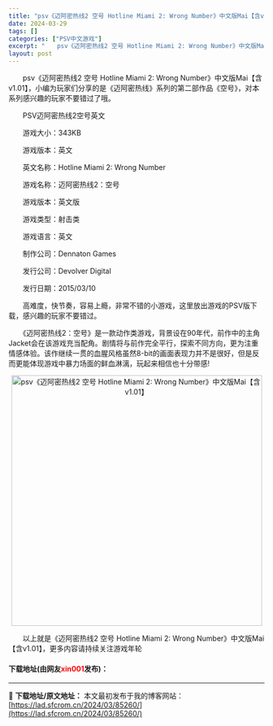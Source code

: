 ```yaml
---
title: "psv《迈阿密热线2 空号 Hotline Miami 2: Wrong Number》中文版Mai【含v1.01】"
date: 2024-03-29
tags: []
categories: ["PSV中文游戏"]
excerpt: "　　psv《迈阿密热线2 空号 Hotline Miami 2: Wrong Number》中文版Mai【含v1.01】，小编为玩家们分享的是《迈阿密热线》系列的第二部作品《空号》，对本系列感兴趣的玩家不要错过了哦。 　　PSV迈阿密热线2空号英文 　　游戏大小：343KB 　　游戏版本：英文 　　&hellip;"
layout: post
---
```


 <p>　　psv《迈阿密热线2 空号 Hotline Miami 2: Wrong Number》中文版Mai【含v1.01】，小编为玩家们分享的是《迈阿密热线》系列的第二部作品《空号》，对本系列感兴趣的玩家不要错过了哦。</p> <p>　　PSV迈阿密热线2空号英文</p> <p>　　游戏大小：343KB</p> <p>　　游戏版本：英文</p> <p>　　英文名称：Hotline Miami 2: Wrong Number</p> <p>　　游戏名称：迈阿密热线2：空号</p> <p>　　游戏版本：英文版</p> <p>　　游戏类型：射击类</p> <p>　　游戏语言：英文</p> <p>　　制作公司：Dennaton Games</p> <p>　　发行公司：Devolver Digital</p> <p>　　发行日期：2015/03/10</p> <p>　　高难度，快节奏，容易上瘾，非常不错的小游戏，这里放出游戏的PSV版下载，感兴趣的玩家不要错过。</p> <p>　　《迈阿密热线2：空号》是一款动作类游戏，背景设在90年代，前作中的主角Jacket会在该游戏充当配角。剧情将与前作完全平行，探索不同方向，更为注重情感体验。该作继续一贯的血腥风格虽然8-bit的画面表现力并不是很好，但是反而更能体现游戏中暴力场面的鲜血淋漓，玩起来相信也十分带感!</p> <p align="center"><img align="" border="0" src="https://lad.sfcrom.cn/wp-content/uploads/2024/03/20240329_660672660624f.jpg" width="493" alt="psv《迈阿密热线2 空号 Hotline Miami 2: Wrong Number》中文版Mai【含v1.01】" /></p> <p>　　以上就是《迈阿密热线2 空号 Hotline Miami 2: Wrong Number》中文版Mai【含v1.01】，更多内容请持续关注游戏年轮</p> <p><h4>下载地址(由网友<font color="red">xin001</font>发布)：</h4></p> 

---
📖 **下载地址/原文地址：** 本文最初发布于我的博客网站：[https://lad.sfcrom.cn/2024/03/85260/](https://lad.sfcrom.cn/2024/03/85260/)
